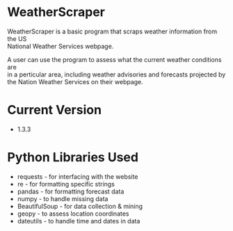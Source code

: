 # WeatherScraper

WeatherScraper is a basic program that scraps weather information from the US  
National Weather Services webpage.

A user can use the program to assess what the current weather conditions are  
in a perticular area, including weather advisories and forecasts projected by  
the Nation Weather Services on their webpage.

# Current Version

* 1.3.3

# Python Libraries Used

* requests - for interfacing with the website
* re - for formatting specific strings
* pandas - for formatting forecast data
* numpy - to handle missing data
* BeautifulSoup - for data collection & mining
* geopy - to assess location coordinates
* dateutils - to handle time and dates in data
